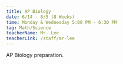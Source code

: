 ```yaml
---
title: AP Biology
date: 6/14 - 8/5 (8 Weeks)
time: Monday & Wednesday 5:00 PM - 6:30 PM
tag: Math/Science
teacherName: Mr. Lee
teacherLink: /staff/mr-lee
---
```


AP Biology preparation.
